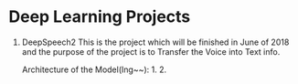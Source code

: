 Deep Learning Projects
========================================
1. DeepSpeech2 
   This is the project which will be finished in June of 2018 and the purpose of the project is to Transfer the Voice into Text info.

   Architecture of the Model(Ing~~):
   1.
   2.

